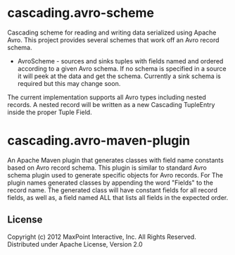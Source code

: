 # cascading.avro-scheme

Cascading scheme for reading and writing data serialized using Apache Avro. This project provides several
schemes that work off an Avro record schema.

- AvroScheme - sources and sinks tuples with fields named and ordered according to a given Avro schema. If no schema is specified in a source it will peek at the data and get the schema. Currently a sink schema is required but this may change soon. 

The current implementation supports all Avro types including nested records. A nested record will be written as a new Cascading TupleEntry inside the proper Tuple Field. 

# cascading.avro-maven-plugin

An Apache Maven plugin that generates classes with field name constants based on Avro record schema. This plugin
is similar to standard Avro schema plugin used to generate specific objects for Avro records. For The plugin names
generated classes by appending the word "Fields" to the record name. The generated class will have constant fields
for all record fields, as well as, a field named ALL that lists all fields in the expected order.

## License

Copyright (c) 2012 MaxPoint Interactive, Inc. All Rights Reserved.
Distributed under Apache License, Version 2.0
